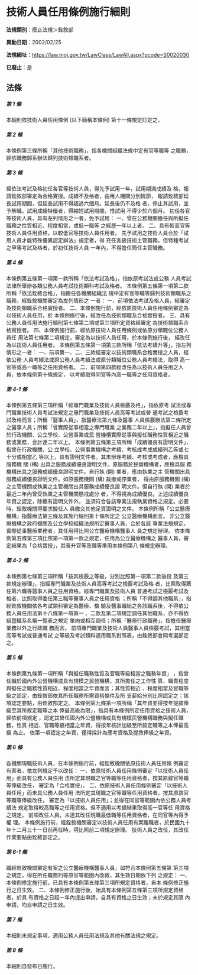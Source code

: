# 技術人員任用條例施行細則

**法規類別**：廢止法規＞銓敘部

**異動日期**：2002/02/25  

**法規網址**：https://law.moj.gov.tw/LawClass/LawAll.aspx?pcode=S0020030

**已廢止**：是



## 法條
##### 第 1 條
本細則依技術人員任用條例 (以下簡稱本條例) 第十一條規定訂定之。

##### 第 2 條
本條例第三條所稱「其他技術職務」，指各機關組織法規中定有官等職等
之職務，經依職務歸系辦法歸列技術類職系者。

##### 第 3 條
經依法考試及格初任各官等技術人員，得先予試用一年，試用期滿成績及
格，報請銓敘部審定為合格實授。成績不及格者，由用人機關分別情節，
報請銓敘部延長試用期間，但延長試用不得超過六個月。延長後仍不及格
者，停止其試用，並予解職。試用成績特優者，得縮短試用期間，惟試用
不得少於六個月。
初任各官等技術人員，具有左列情形之一者，免予試用：
一、曾在公務機關擔任與所擬任職務之性質相近、程度相當，或低一職等
    之經歷一年以上者。
二、具有較高官等技術人員任用資格，以較低官等技術人員任用者。
先予試用之技術人員合於「試用人員才能特殊優異認定辦法」規定者，得
充任各級技術主管職務。但特種考試之甲等考試及格者，於初任技術人員
一年內，不得擔任簡任主管職務。


##### 第 4 條
本條例第五條第一項第一款所稱「依法考試及格」，指依原考試法或公務
人員考試法律所舉辦各類公務人員考試技術類科考試及格者。
本條例第五條第一項第二款所稱「依法銓敘合格」，指擔任各機關組織法
規中定有官等職等歸列技術類職系之職務，經銓敘機關審定為左列情形之
一者：
一、前項依法考試及格人員，經審定為技術類職系合格實授者。
二、本條例施行前，經依原技術人員任用條例審定為以技術人員任用，於
    本條例施行後，經改任為技術類職系合格實授者。
三、具有公務人員任用法施行細則第七條第二項或第三項所定資格經審定
    為技術類職系合格實授者。
四、本條例施行前，經依原技術人員任用條例或依原分類職位公務人員任
    用法第七條第二項規定，審定為以技術人員任用，於本條例施行後，
    經改任為以技術人員任用者。
本條例第五條第一項第三款所稱「依法考績升等」，指左列情形之一者：
一、前項第一、二、三款經審定以技術類職系合格實授之人員，經依公務
    人員考績法或原公務人員考績法或原分類職位公務人員考績法，取得
    高一官等或高一職等之任用資格者。
二、前項第四款經改任為以技術人員任用之人員，依本條例第十條規定，
    以考績取得同官等內高一職等之任用資格者。


##### 第 4-1 條
本條例第五條第三項所稱「經專門職業及技術人員檢覈及格」，指依原考
試法或專門職業技術人員考試法規定之專門職業及技術人員高等考試或普
通考試之檢覈考試及格而言；所稱「醫事人員」，指醫療法第九條及醫事
人員檢覈辦法第二條所定之醫事人員；所稱「曾實際從事相當之專門職業
之業務二年以上」，指擬任人員曾於行政機關、公立學校、公營事業或民
營機構實際從事與擬任職務性質相近之職務或業務，合計達二年以上。
本條例第五條第三項所稱「成績優良有證明文件」，指曾在行政機關、公
立學校、公營事業機構之考績、考核成考成成績列乙等或七十分或相當乙
等以上，具有證明文件者。其未辦理考績、考核或考成者，應檢具服務機
關 (構) 出具之服務成績優良證明文件。原服務於民營機構者，應檢具服
務機構出具之服務成績優良證明文件。自行執 (開) 業者，應由執業之主
管機關出具服務成績優良證明文件。如原服務機關 (構) 裁撤或停業者，
得由原服務機關 (構) 之主管機關或執業之主管機關出具服務成績優良證
明文件。但自行執 (開) 業者於最近二年內曾受執業之主管機關懲戒處分
者，不得視為成績優良。上述成績優良年資之認定，除繳有證明文件外，
並須符合各該專業法規執業資格之規定。必要時，銓敘機關得要求擬任人
員繳交其他足資證明之文件。
本條例所稱「公立醫療機構」指醫療法第三條及其施行細則第十條所定之
公立醫療機構而言。
非公立醫療機構之政府機關及公立學校組織法規所定醫事人員，合於各該
專業法規規定，實際從事醫療業務者，其任用得比照公立醫療機構醫事人
員之規定辦理。
依本條例第五條第三項比照第一項第一款之規定，任用為公立醫療機構之
醫事人員，審定結果為「合格實授」，其晉升官等及職等準用本條例第八
條規定辦理。

##### 第 4-2 條
本條例第七條第三項所稱「按其檢覈之等級，分別比照第一項第二款後段
及第三款規定辦理」，指經專門職業及技術人員高等考試之檢覈考試及格
者，比照取得薦任第六職等醫事人員之任用資格。經專門職業及技術人員
普通考試之檢覈考試及格者，比照取得委任第三職等醫事人員之任用資格
；所稱「不得調其他職系」，指經銓敘機關依各考試類科審定為醫療、檢
驗及醫事職組之各該職系後，不得依公務人員任用法第十八條第一項第一
、二款及第二項規定調任其他職系，亦不得依組暨織系名稱一覽表之規定
單向或相互調任；所稱「醫療行政職務」，指擔任醫療業務以外之行政職
務而言。
前項專門職業及技術人員醫事人員檢覈考試，其相當高等考試或普通考試
之等級及考試類料適用職系對照表，由銓敘部會同考選部定之。

##### 第 5 條
本條例第九條第一項所稱「與擬任職務性質及官職等級相當之職務年資」
，指曾任職於國內外公營機構或具有規模之民營機構，其所擔任之工作性
質、職責程度與擬任之職務性質相近、程度相當之年資而言；其性質相近
、程度相當及官職等級之認定，由銓敘部依其所任職務所需資格條件及所
支薪給分別比照認定之；該項認定要點，由銓敘部定之。
本條例第九條第一項所稱「其年資並得按年提敘俸級至其所敘定職等之本
俸最高級為限」，指具有本條例所定任用資格之技術人員，經依前項規定
，認定其曾任國內外公營機構或具有規模民營機構職務與擬任職務，性質
相近、官職等級相當之年資，得按年核計加級至所敘定職等之本俸最高級
為止。
依第一項認定之年資，僅得採計為應考資格及提敘俸級之年資。

##### 第 6 條
各機關現職技術人員，在本條例施行前，經銓敘機關依原技術人員任用條
例審定有案者，依左列規定予以改任：
一、依原技術人員任用條例審定「以技術人員任用」而具有公務人員任用
    法所定其現職之官等職等任用資格者，按其原敘官等職等俸級改任，
    審定為「合格實授」。
二、依原技術人員任用條例審定「以技術人員任用」而未具公務人員任用
    法所定其現職之官等職等任用資格者，按其原敘官等職等俸級改任，
    審定為「以技術人員任用」；並得在同官等範圍內依公務人員考績法
    規定取得較高職等之任用資格。但不適用以考績結果取得高一官等任
    用資格之規定。
前項改任人員，未達其改任現職最低職等任用資格者，在同官等內得予權
理。
本條例施行前，經銓敘機關審定以技術人員任用有案離職者，於民國九十
年十二月三十一日前再任時，得比照前二項規定辦理。
技術人員之改任，其改任作業要點由銓敘部定之。


##### 第 6-1 條
職經銓敘機關審定有案之公立醫療機構醫事人員，如符合本條例第五條第
第三項之規定，得在所任職務列等原官等範圍內改敘，其生效日期依下列
之規定：
一、本條例修定施行前，已具有本條例第五條第三項所規定資格者，自本
    條例修正施行之日生效。
二、本條例修正施行後，始具有本條例第五條第三項所規定資格者，於具
    有資格之日起一年內提出申請，自具有資格之日生效；未於規定其限
    內申請，均自申請之日生效。


##### 第 7 條
本細則未規定事項，適用公務人員任用法規及其他有關法規之規定。

##### 第 8 條
本細則自發布日施行。


